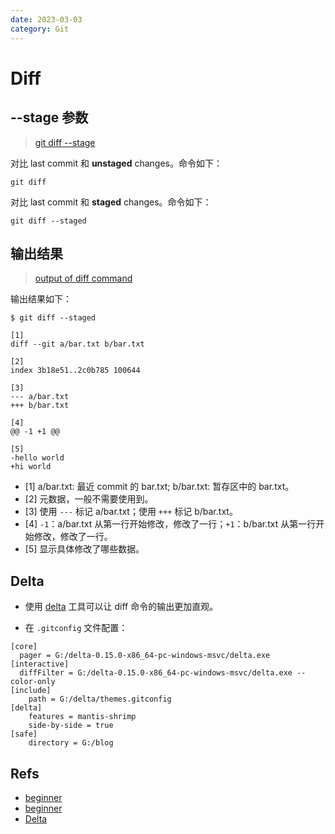 ```yaml
---
date: 2023-03-03
category: Git
---
```


# Diff

## --stage 参数

> [git diff --stage](https://www.learnenough.com/git-tutorial/getting_started/viewing_the_diff)

对比 last commit 和 **unstaged** changes。命令如下：

```git
git diff
```

对比 last commit 和 **staged** changes。命令如下：

```git 
git diff --staged
```

## 输出结果

> [output of diff command](https://www.atlassian.com/git/tutorials/saving-changes/git-diff)

输出结果如下：

```git
$ git diff --staged

[1]
diff --git a/bar.txt b/bar.txt

[2]
index 3b18e51..2c0b785 100644

[3]
--- a/bar.txt
+++ b/bar.txt

[4]
@@ -1 +1 @@

[5]
-hello world
+hi world
```

- [1] a/bar.txt: 最近 commit 的 bar.txt; b/bar.txt: 暂存区中的 bar.txt。
- [2] 元数据，一般不需要使用到。
- [3] 使用 `---` 标记 a/bar.txt；使用 `+++` 标记 b/bar.txt。
- [4] `-1`：a/bar.txt 从第一行开始修改，修改了一行；`+1`：b/bar.txt 从第一行开始修改，修改了一行。
- [5] 显示具体修改了哪些数据。

## Delta

- 使用 [delta](https://github.com/dandavison/delta) 工具可以让 diff 命令的输出更加直观。

- 在 `.gitconfig` 文件配置：

```.gitconfig
[core]
  pager = G:/delta-0.15.0-x86_64-pc-windows-msvc/delta.exe
[interactive]
  diffFilter = G:/delta-0.15.0-x86_64-pc-windows-msvc/delta.exe --color-only
[include]
	path = G:/delta/themes.gitconfig
[delta]
	features = mantis-shrimp
	side-by-side = true
[safe]
	directory = G:/blog
```

## Refs

- [beginner](https://www.atlassian.com/git/tutorials/saving-changes/git-diff)
- [beginner](https://www.freecodecamp.org/news/git-diff-command/)
- [Delta](https://github.com/dandavison/delta)
